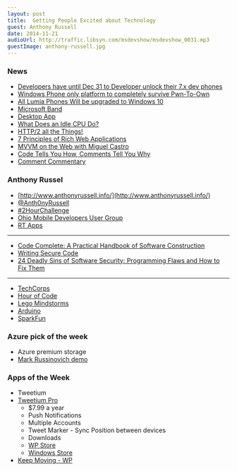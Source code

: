 ```yaml
---
layout: post
title:  Getting People Excited about Technology
guest: Anthony Russell
date: 2014-11-21
audioUrl: http://traffic.libsyn.com/msdevshow/msdevshow_0031.mp3
guestImage: anthony-russell.jpg
---
```


### News

 - [Developers have until Dec 31 to Developer unlock their 7.x dev phones](http://www.windowscentral.com/microsoft-ends-unlocking-windows-phone-7x-devices-developers-dec-31)
 - [Windows Phone only platform to completely survive Pwn-To-Own](http://www.windowscentral.com/partial-exploit-windows-phone-was-found-part-hps-annual-mobile-pwn2own-event)
 - [All Lumia Phones Will be upgraded to Windows 10](http://www.windowscentral.com/microsoft-claims-windows-10-upgrades-all-lumias)
 - [Microsoft Band](http://www.microsoft.com/Microsoft-Band/en-us?ocid=SEM_bing_)
  - [Desktop App](http://www.microsoft.com/en-us/download/details.aspx?id=44579&WT.mc_id=rss_alldownloads_all)
 - [What Does an Idle CPU Do?](http://duartes.org/gustavo/blog/post/what-does-an-idle-cpu-do/)
 - [HTTP/2 all the Things!](https://docs.google.com/presentation/d/1l9c9ROjLTD8clOL0yFufAOMbxNC0D-19zCiXMgqtY-M/present)
 - [7 Principles of Rich Web Applications](http://rauchg.com/2014/7-principles-of-rich-web-applications/#server-rendered-pages-are-not-optional)
 - [MVVM on the Web with Miguel Castro](http://www.dotnetrocks.com/default.aspx?showNum=1050)
 - [Code Tells You How, Comments Tell You Why](http://blog.codinghorror.com/code-tells-you-how-comments-tell-you-why/)
 - [Comment Commentary](http://ericlippert.com/2014/09/08/comment-commentary/)

### Anthony Russel 

 - [http://www.anthonyrussell.info/](http://www.anthonyrussell.info/)
 - [@Anth0nyRussell](https://twitter.com/Anth0nyRussell)
 - [\#2HourChallenge](https://twitter.com/hashtag/2HourChallenge?src=hash)
 - [Ohio Mobile Developers User Group](http://www.meetup.com/OhMoDev/)
 - [RT Apps](http://www.windowsphone.com/en-US/store/publishers?publisherId=RT%2BApps)

----------

 - [Code Complete: A Practical Handbook of Software Construction](http://www.amazon.com/Code-Complete-Practical-Handbook-Construction/dp/0735619670/ref=sr_1_1?ie=UTF8&qid=1415991207&sr=8-1&keywords=code+complete)
 - [Writing Secure Code](http://www.amazon.com/Writing-Secure-Code-Developer-Practices/dp/0735617228/ref=sr_1_1?ie=UTF8&qid=1415991175&sr=8-1&keywords=secure+code)
 - [24 Deadly Sins of Software Security: Programming Flaws and How to Fix Them](http://www.amazon.com/Deadly-Sins-Software-Security-Programming/dp/0071626751/ref=sr_1_1?ie=UTF8&qid=1415991144&sr=8-1&keywords=24+Deadly+Sins+of+Software+Security%3A+Programming+Flaws+and+How+to+Fix+Them)

----------

 - [TechCorps](http://hadron.techcorps.org/)
 - [Hour of Code](http://learn.code.org/)
 - [Lego Mindstorms](http://www.lego.com/en-us/mindstorms/)
 - [Arduino](http://www.arduino.cc/)
 - [SparkFun](https://www.sparkfun.com/categories/103)

### Azure pick of the week

 - Azure premium storage
  - [Mark Russinovich demo](http://channel9.msdn.com/Events/TechEd/Europe/2014/KEY01)

### Apps of the Week

 - Tweetium
  - [Tweetium Pro](http://tweetiumapp.com/pro)
     - $7.99 a year
	 - Push Notifications
	 - Multiple Accounts
	 - Tweet Marker - Sync Position between devices
	- Downloads
	 - [WP Store](http://www.windowsphone.com/s?appid=8f328427-666d-4b6d-8a58-042ff6a17e41)
	 - [Windows Store](http://apps.microsoft.com/windows/en-us/app/tweetium/4071d364-44bf-47ce-9eb7-d527e6f182a2)
 - [Keep Moving - WP](http://www.windowsphone.com/s?appid=daa91b47-f6c1-4c97-8068-ea237a6bc51b)